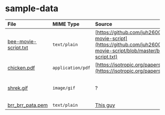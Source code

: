 # sample-data

| File | MIME Type | Source | Remarks |
| :--- | :--- | :--- | :--- |
| [bee-movie-script.txt](text/plain/bee-movie-script.txt) | `text/plain` | [https://github.com/juh2600/bee-movie-script](https://github.com/juh2600/bee-movie-script/blob/master/bee-movie-script.txt) | - |
| [chicken.pdf](application/pdf/chicken.pdf) | `application/pdf` | [https://isotropic.org/papers/chicken.pdf](https://isotropic.org/papers/chicken.pdf) | - |
| [shrek.gif](image/gif/shrek.gif) | `image/gif` | ? | Found this in my Downloads folder. |
| [brr_brr_pata.pem](text/plain/brr_brr_pata.pem) | `text/plain` | [This guy](https://www.twitch.tv/joschuadev/) | brain rot |
